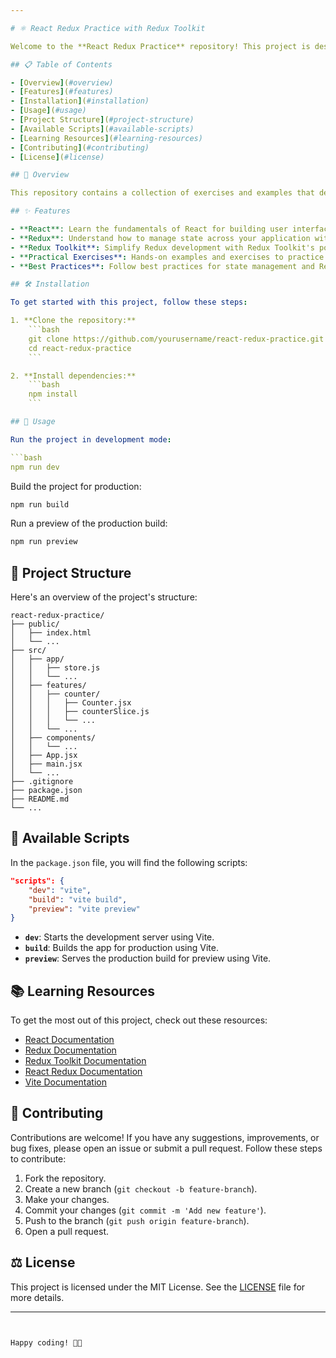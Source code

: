 ```yaml
---

# ⚛️ React Redux Practice with Redux Toolkit

Welcome to the **React Redux Practice** repository! This project is designed to help you get hands-on experience with React, Redux, and Redux Toolkit. It includes various exercises and examples to help you master state management in React applications.

## 📋 Table of Contents

- [Overview](#overview)
- [Features](#features)
- [Installation](#installation)
- [Usage](#usage)
- [Project Structure](#project-structure)
- [Available Scripts](#available-scripts)
- [Learning Resources](#learning-resources)
- [Contributing](#contributing)
- [License](#license)

## 🌟 Overview

This repository contains a collection of exercises and examples that demonstrate how to effectively use React, Redux, and Redux Toolkit together. Whether you're new to these technologies or looking to refine your skills, you'll find valuable resources here.

## ✨ Features

- **React**: Learn the fundamentals of React for building user interfaces.
- **Redux**: Understand how to manage state across your application with Redux.
- **Redux Toolkit**: Simplify Redux development with Redux Toolkit's powerful features.
- **Practical Exercises**: Hands-on examples and exercises to practice and solidify your knowledge.
- **Best Practices**: Follow best practices for state management and React development.

## 🛠️ Installation

To get started with this project, follow these steps:

1. **Clone the repository:**
    ```bash
    git clone https://github.com/yourusername/react-redux-practice.git
    cd react-redux-practice
    ```

2. **Install dependencies:**
    ```bash
    npm install
    ```

## 🚀 Usage

Run the project in development mode:

```bash
npm run dev
```

Build the project for production:

```bash
npm run build
```

Run a preview of the production build:

```bash
npm run preview
```

## 📂 Project Structure

Here's an overview of the project's structure:

```
react-redux-practice/
├── public/
│   ├── index.html
│   └── ...
├── src/
│   ├── app/
│   │   ├── store.js
│   │   └── ...
│   ├── features/
│   │   ├── counter/
│   │   │   ├── Counter.jsx
│   │   │   ├── counterSlice.js
│   │   │   └── ...
│   │   └── ...
│   ├── components/
│   │   └── ...
│   ├── App.jsx
│   ├── main.jsx
│   └── ...
├── .gitignore
├── package.json
├── README.md
└── ...
```

## 📜 Available Scripts

In the `package.json` file, you will find the following scripts:

```json
"scripts": {
    "dev": "vite",
    "build": "vite build",
    "preview": "vite preview"
}
```

- **`dev`**: Starts the development server using Vite.
- **`build`**: Builds the app for production using Vite.
- **`preview`**: Serves the production build for preview using Vite.

## 📚 Learning Resources

To get the most out of this project, check out these resources:

- [React Documentation](https://reactjs.org/docs/getting-started.html)
- [Redux Documentation](https://redux.js.org/introduction/getting-started)
- [Redux Toolkit Documentation](https://redux-toolkit.js.org/introduction/getting-started)
- [React Redux Documentation](https://react-redux.js.org/introduction/getting-started)
- [Vite Documentation](https://vitejs.dev/guide/)

## 🤝 Contributing

Contributions are welcome! If you have any suggestions, improvements, or bug fixes, please open an issue or submit a pull request. Follow these steps to contribute:

1. Fork the repository.
2. Create a new branch (`git checkout -b feature-branch`).
3. Make your changes.
4. Commit your changes (`git commit -m 'Add new feature'`).
5. Push to the branch (`git push origin feature-branch`).
6. Open a pull request.

## ⚖️ License

This project is licensed under the MIT License. See the [LICENSE](LICENSE) file for more details.

---
```


Happy coding! 🚀😊
